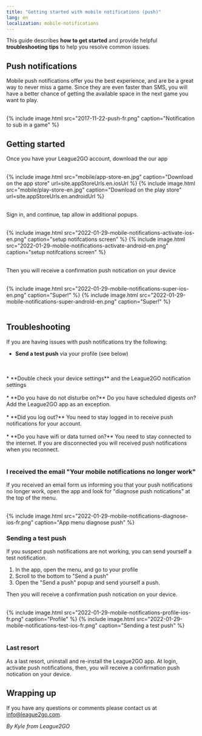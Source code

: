 ```yaml
---
title: "Getting started with mobile notifications (push)"
lang: en
localization: mobile-notifications
---
```


This guide describes **how to get started** and provide helpful **troubleshooting tips** to help you resolve common issues.

## Push notifications

Mobile push notifications offer you the best experience, and are be a great way to never miss a game. Since they are even faster than SMS, you will have a better chance of getting the available space in the next game you want to play.

<br/>
{% include image.html src="2017-11-22-push-fr.png" caption="Notification to sub in a game" %}
<br/>

## Getting started

Once you have your League2GO account, download the our app

<br/>
<div class="image-container-row">
{% include image.html src="mobile/app-store-en.jpg" caption="Download on the app store" url=site.appStoreUrls.en.iosUrl %}
{% include image.html src="mobile/play-store-en.jpg" caption="Download on the play store" url=site.appStoreUrls.en.androidUrl %}
</div>
<br/>

Sign in, and continue, tap allow in additional popups.

<br/>
<div class="image-container-row">
{% include image.html src="2022-01-29-mobile-notifications-activate-ios-en.png" caption="setup notifcations screen" %}
{% include image.html src="2022-01-29-mobile-notifications-activate-android-en.png" caption="setup notifcations screen" %}
</div>
<br/>

Then you will receive a confirmation push notication on your device

<br/>
<div class="image-container-row">
{% include image.html src="2022-01-29-mobile-notifications-super-ios-en.png" caption="Super!" %}
{% include image.html src="2022-01-29-mobile-notifications-super-android-en.png" caption="Super!" %}
</div>
<br/>

## Troubleshooting

If you are having issues with push notifications try the following:

* **Send a test push** via your profile (see below)
<br/>
<br/>
* **Double check your device settings** and the League2GO notification settings
<br/>
<br/>
* **Do you have do not disturbe on?** Do you have scheduled digests on? Add the League2GO app as an exception.
<br/>
<br/>
* **Did you log out?** You need to stay logged in to receive push notifications for your account.
<br/>
<br/>
* **Do you have wifi or data turned on?** You need to stay connected to the internet. If you are disconnected you will received push notifications when you reconnect.
<br/>
<br/>

### I received the email "Your mobile notifications no longer work"

If you received an email form us informing you that your push notifications no longer work, open the app and look for "diagnose push notications" at the top of the menu.

<br/>
{% include image.html src="2022-01-29-mobile-notifications-diagnose-ios-fr.png" caption="App menu diagnose push" %}
<br/>

### Sending a test push

If you suspect push notifications are not working, you can send yourself a test notification. 

1. In the app, open the menu, and go to your profile
2. Scroll to the bottom to "Send a push"
3. Open the "Send a push" popup and send yourself a push.

Then you will receive a confirmation push notication on your device.

<br/>
<div class="image-container-row">
{% include image.html src="2022-01-29-mobile-notifications-profile-ios-fr.png" caption="Profile" %}
{% include image.html src="2022-01-29-mobile-notifications-test-ios-fr.png" caption="Sending a test push" %}
</div>
<br/>

### Last resort

As a last resort, uninstall and re-install the League2GO app. At login, activate push notifications, then, you will receive a confirmation push notication on your device.

## Wrapping up

If you have any questions or comments please contact us at info@league2go.com.

_By Kyle from League2GO_
